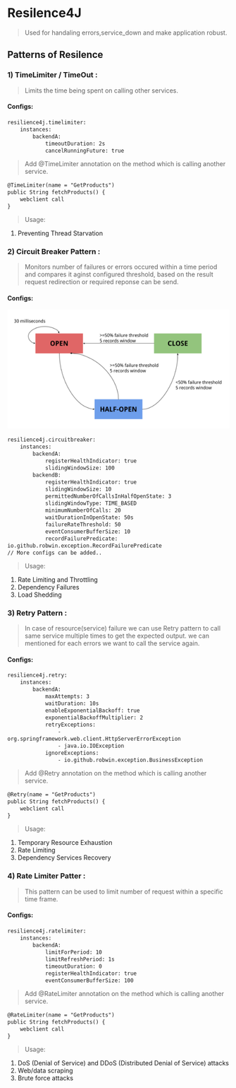 # Resilence4J
> Used for handaling errors,service_down and make application robust. 

## Patterns of Resilence

### 1) TimeLimiter / TimeOut :
> Limits the time being spent on calling other services.
#### Configs:
```
resilience4j.timelimiter:
    instances:
        backendA:
            timeoutDuration: 2s
            cancelRunningFuture: true
```
> Add @TimeLimiter annotation on the method which is calling another service.
```
@TimeLimiter(name = "GetProducts")
public String fetchProducts() {
    webclient call
}
```
> Usage:
1) Preventing Thread Starvation
 
 
 
 
### 2) Circuit Breaker Pattern :
> Monitors number of failures or errors occured within a time period and compares it aginst configured threshold, based on the result request redirection or required reponse can be send. 
#### Configs:
![Resilience4J](/resilience4j_flowChart.webp)

```
resilience4j.circuitbreaker:
    instances:
        backendA:
            registerHealthIndicator: true
            slidingWindowSize: 100
        backendB:
            registerHealthIndicator: true
            slidingWindowSize: 10
            permittedNumberOfCallsInHalfOpenState: 3
            slidingWindowType: TIME_BASED
            minimumNumberOfCalls: 20
            waitDurationInOpenState: 50s
            failureRateThreshold: 50
            eventConsumerBufferSize: 10
            recordFailurePredicate: io.github.robwin.exception.RecordFailurePredicate
// More configs can be added..
```
> Usage:
1) Rate Limiting and Throttling
2) Dependency Failures
3) Load Shedding
 
 
 
 
### 3) Retry Pattern : 
> In case of resource(service) failure we can use Retry pattern to call same service multiple times to get the expected output.
> we can mentioned for each errors we want to call the service again.
#### Configs:
```
resilience4j.retry:
    instances:
        backendA:
            maxAttempts: 3
            waitDuration: 10s
            enableExponentialBackoff: true
            exponentialBackoffMultiplier: 2
            retryExceptions:
                - org.springframework.web.client.HttpServerErrorException
                - java.io.IOException
            ignoreExceptions:
                - io.github.robwin.exception.BusinessException
```
> Add @Retry annotation on the method which is calling another service.
```
@Retry(name = "GetProducts")
public String fetchProducts() {
    webclient call
}
```
> Usage: 
1) Temporary Resource Exhaustion
2) Rate Limiting
3) Dependency Services Recovery
 
 
 
 
### 4) Rate Limiter Patter :
> This pattern can be used to limit number of request within a specific time frame.
#### Configs:
```
resilience4j.ratelimiter:
    instances:
        backendA:
            limitForPeriod: 10
            limitRefreshPeriod: 1s
            timeoutDuration: 0
            registerHealthIndicator: true
            eventConsumerBufferSize: 100
```
> Add @RateLimiter annotation on the method which is calling another service.
```
@RateLimiter(name = "GetProducts")
public String fetchProducts() {
    webclient call
}
```
> Usage:
1) DoS (Denial of Service) and DDoS (Distributed Denial of Service) attacks
2) Web/data scraping
3) Brute force attacks


